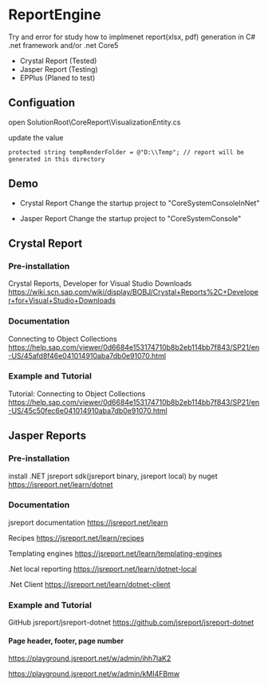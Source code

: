 # ReportEngine
Try and error for study how to implmenet report(xlsx, pdf) generation in C# .net framework and/or .net Core5

- Crystal Report (Tested)
- Jasper Report (Testing)
- EPPlus (Planed to test)

## Configuation
open SolutionRoot\CoreReport\VisualizationEntity.cs

update the value
```
protected string tempRenderFolder = @"D:\\Temp"; // report will be generated in this directory
```

## Demo
- Crystal Report
Change the startup project to "CoreSystemConsoleInNet"

- Jasper Report
Change the startup project to "CoreSystemConsole"

## Crystal Report
### Pre-installation
Crystal Reports, Developer for Visual Studio Downloads
https://wiki.scn.sap.com/wiki/display/BOBJ/Crystal+Reports%2C+Developer+for+Visual+Studio+Downloads

### Documentation
Connecting to Object Collections
https://help.sap.com/viewer/0d6684e153174710b8b2eb114bb7f843/SP21/en-US/45afd8f46e041014910aba7db0e91070.html

### Example and Tutorial
Tutorial: Connecting to Object Collections
https://help.sap.com/viewer/0d6684e153174710b8b2eb114bb7f843/SP21/en-US/45c50fec6e041014910aba7db0e91070.html

## Jasper Reports
### Pre-installation
install .NET jsreport sdk(jsreport binary, jsreport local) by nuget
https://jsreport.net/learn/dotnet

### Documentation
jsreport documentation
https://jsreport.net/learn

Recipes
https://jsreport.net/learn/recipes

Templating engines
https://jsreport.net/learn/templating-engines

.Net local reporting
https://jsreport.net/learn/dotnet-local

.Net Client
https://jsreport.net/learn/dotnet-client

### Example and Tutorial
GitHub jsreport/jsreport-dotnet
https://github.com/jsreport/jsreport-dotnet

#### Page header, footer, page number
https://playground.jsreport.net/w/admin/ihh7laK2

https://playground.jsreport.net/w/admin/kMI4FBmw
